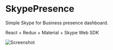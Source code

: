 # SkypePresence

Simple Skype for Business presence dashboard.

React + Redux + Material + Skype Web SDK

![Screenshot](https://raw.githubusercontent.com/havfo/SkypePresence/master/screenshot.png "Screenshot")
